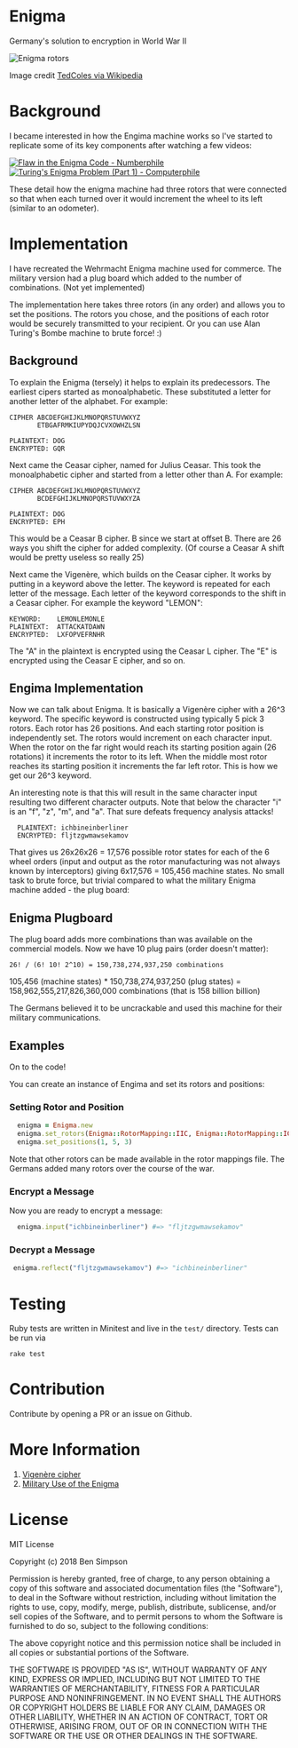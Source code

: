 # Enigma

Germany's solution to encryption in World War II

![Enigma rotors](https://upload.wikimedia.org/wikipedia/commons/thumb/d/dd/Enigma_rotors_with_alphabet_rings.jpg/220px-Enigma_rotors_with_alphabet_rings.jpg "Enigma Rotors")

Image credit [TedColes via Wikipedia](https://commons.wikimedia.org/wiki/User:TedColes)

# Background

I became interested in how the Engima machine works so I've started to replicate some of its key components after watching a few videos:

[![Flaw in the Enigma Code - Numberphile](http://img.youtube.com/vi/V4V2bpZlqx8/0.jpg)](http://www.youtube.com/watch?v=V4V2bpZlqx8)
[![Turing's Enigma Problem (Part 1) - Computerphile](http://img.youtube.com/vi/d2NWPG2gB_A/0.jpg)](http://www.youtube.com/watch?v=d2NWPG2gB_A)

These detail how the enigma machine had three rotors that were connected so that when each turned over it would increment the wheel to its left (similar to an odometer).

# Implementation

I have recreated the Wehrmacht Enigma machine used for commerce. The military version had a plug board which added to the number of combinations. (Not yet implemented)

The implementation here takes three rotors (in any order) and allows you to set the positions. The rotors you chose, and the positions of each rotor would be securely transmitted
to your recipient. Or you can use Alan Turing's Bombe machine to brute force! :)

## Background

To explain the Enigma (tersely) it helps to explain its predecessors. The earliest cipers started as monoalphabetic. These substituted a letter for another letter of the alphabet. For example:

```
CIPHER ABCDEFGHIJKLMNOPQRSTUVWXYZ
       ETBGAFRMKIUPYDQJCVXOWHZLSN

PLAINTEXT: DOG
ENCRYPTED: GQR
```

Next came the Ceasar cipher, named for Julius Ceasar. This took the monoalphabetic cipher and started from a letter other than A. For example:

```
CIPHER ABCDEFGHIJKLMNOPQRSTUVWXYZ
       BCDEFGHIJKLMNOPQRSTUVWXYZA

PLAINTEXT: DOG
ENCRYPTED: EPH
```

This would be a Ceasar B cipher. B since we start at offset B. There are 26 ways you shift the cipher for added complexity. (Of course a Ceasar A shift would be pretty useless so really 25)

Next came the Vigenère, which builds on the Ceasar cipher. It works by putting in a keyword above the letter. The keyword is repeated for each letter of the message. Each letter of the keyword
corresponds to the shift in a Ceasar cipher. For example the keyword "LEMON":

```
KEYWORD: 	LEMONLEMONLE
PLAINTEXT: 	ATTACKATDAWN
ENCRYPTED: 	LXFOPVEFRNHR
```

The "A" in the plaintext is encrypted using the Ceasar L cipher. The "E" is encrypted using the Ceasar E cipher, and so on.

## Engima Implementation
     
Now we can talk about Enigma. It is basically a Vigenère cipher with a 26^3 keyword. The specific keyword is constructed using typically 5 pick 3 rotors.
Each rotor has 26 positions. And each starting rotor position is independently set. The rotors would increment on each character input.
When the rotor on the far right would reach its starting position again (26 rotations) it increments the rotor to its left. When the middle most rotor reaches its starting position
it increments the far left rotor. This is how we get our 26^3 keyword.

An interesting note is that this will result in the same character input resulting two different character outputs. Note that below
the character "i" is an "f", "z", "m", and "a". That sure defeats frequency analysis attacks!

```
  PLAINTEXT: ichbineinberliner
  ENCRYPTED: fljtzgwmawsekamov
```

That gives us 26x26x26 = 17,576 possible rotor states for each of the 6 wheel orders (input and output as the rotor manufacturing was not always known by interceptors) giving 6x17,576 = 105,456 machine states.
No small task to brute force, but trivial compared to what the military Enigma machine added - the plug board:

## Enigma Plugboard

The plug board adds more combinations than was available on the commercial models. Now we have 10 plug pairs (order doesn't matter):

```
26! / (6! 10! 2^10) = 150,738,274,937,250 combinations
```

105,456 (machine states) * 150,738,274,937,250  (plug states) = 158,962,555,217,826,360,000 combinations (that is 158 billion billion)

The Germans believed it to be uncrackable and used this machine for their military communications.

## Examples

On to the code!

You can create an instance of Engima and set its rotors and positions:

### Setting Rotor and Position

```ruby
  enigma = Enigma.new
  enigma.set_rotors(Enigma::RotorMapping::IIC, Enigma::RotorMapping::IC, Enigma::RotorMapping::IIIC)
  enigma.set_positions(1, 5, 3)
```

Note that other rotors can be made available in the rotor mappings file. The Germans added many rotors over the course of the war.

### Encrypt a Message

Now you are ready to encrypt a message:

```ruby
  enigma.input("ichbineinberliner") #=> "fljtzgwmawsekamov"
```

### Decrypt a Message

```ruby
 enigma.reflect("fljtzgwmawsekamov") #=> "ichbineinberliner"
```

# Testing

Ruby tests are written in Minitest and live in the `test/` directory. Tests can be run via

```
rake test
```

# Contribution

Contribute by opening a PR or an issue on Github. 

# More Information

1. [Vigenère cipher](https://en.wikipedia.org/wiki/Vigen%C3%A8re_cipher)
1. [Military Use of the Enigma](https://www.codesandciphers.org.uk/enigma/enigma3.htm)

# License

MIT License

Copyright (c) 2018 Ben Simpson

Permission is hereby granted, free of charge, to any person obtaining a copy
of this software and associated documentation files (the "Software"), to deal
in the Software without restriction, including without limitation the rights
to use, copy, modify, merge, publish, distribute, sublicense, and/or sell
copies of the Software, and to permit persons to whom the Software is
furnished to do so, subject to the following conditions:

The above copyright notice and this permission notice shall be included in all
copies or substantial portions of the Software.

THE SOFTWARE IS PROVIDED "AS IS", WITHOUT WARRANTY OF ANY KIND, EXPRESS OR
IMPLIED, INCLUDING BUT NOT LIMITED TO THE WARRANTIES OF MERCHANTABILITY,
FITNESS FOR A PARTICULAR PURPOSE AND NONINFRINGEMENT. IN NO EVENT SHALL THE
AUTHORS OR COPYRIGHT HOLDERS BE LIABLE FOR ANY CLAIM, DAMAGES OR OTHER
LIABILITY, WHETHER IN AN ACTION OF CONTRACT, TORT OR OTHERWISE, ARISING FROM,
OUT OF OR IN CONNECTION WITH THE SOFTWARE OR THE USE OR OTHER DEALINGS IN THE
SOFTWARE.

